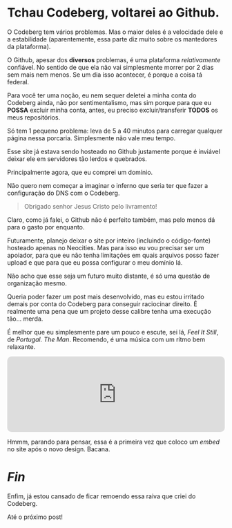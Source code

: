 # Tchau Codeberg, voltarei ao Github.

O Codeberg tem vários problemas. Mas o maior deles é a velocidade dele e a
estabilidade (aparentemente, essa parte diz muito sobre os mantedores da
plataforma).

O Github, apesar dos **diversos** problemas, é uma plataforma *relativamente*
confiável. No sentido de que ela não vai simplesmente morrer por 2 dias sem
mais nem menos. Se um dia isso acontecer, é porque a coisa tá federal.

Para você ter uma noção, eu nem sequer deletei a minha conta do Codeberg ainda,
não por sentimentalismo, mas sim porque para que eu **POSSA** excluir minha
conta, antes, eu preciso excluir/transferir **TODOS** os meus repositórios.

Só tem 1 pequeno problema: leva de 5 a 40 minutos para carregar qualquer página
nessa porcaria. Simplesmente não vale meu tempo.

Esse site já estava sendo hosteado no Github justamente porque é inviável
deixar ele em servidores tão lerdos e quebrados.

Principalmente agora, que eu comprei um domínio.

Não quero nem começar a imaginar o inferno que seria ter que fazer a
configuração do DNS com o Codeberg.

> Obrigado senhor Jesus Cristo pelo livramento!

Claro, como já falei, o Github não é perfeito também, mas pelo menos dá para o
gasto por enquanto.

Futuramente, planejo deixar o site por inteiro (incluindo o código-fonte)
hosteado apenas no Neocities. Mas para isso eu vou precisar ser um apoiador,
para que eu não tenha limitações em quais arquivos posso fazer upload e que
para que eu possa configurar o meu domínio lá.

Não acho que esse seja um futuro muito distante, é só uma questão de
organização mesmo.

Queria poder fazer um post mais desenvolvido, mas eu estou irritado demais por
conta do Codeberg para conseguir raciocinar direito. É realmente uma pena que
um projeto desse calibre tenha uma execução tão... merda.

É melhor que eu simplesmente pare um pouco e escute, sei lá, *Feel It Still*, de
*Portugal. The Man*. Recomendo, é uma música com um rítmo bem relaxante.

<iframe allow="autoplay *; encrypted-media *; fullscreen *; clipboard-write" frameborder="0" height="175" style="width:100%;overflow:hidden;border-radius:10px;" sandbox="allow-forms allow-popups allow-same-origin allow-scripts allow-storage-access-by-user-activation allow-top-navigation-by-user-activation" src="https://embed.music.apple.com/us/album/feel-it-still/1229315038?i=1229315050"></iframe>

Hmmm, parando para pensar, essa é a primeira vez que coloco um *embed* no site
após o novo design. Bacana.

# _Fin_

Enfim, já estou cansado de ficar remoendo essa raiva que criei do Codeberg.

Até o próximo post!
